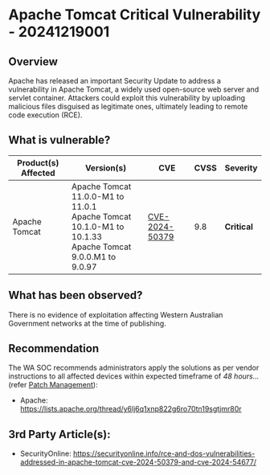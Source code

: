 # Apache Tomcat Critical Vulnerability - 20241219001

## Overview

Apache has released an important Security Update to address a vulnerability in Apache Tomcat, a widely used open-source web server and servlet container. Attackers could exploit this vulnerability by uploading malicious files disguised as legitimate ones, ultimately leading to remote code execution (RCE).

## What is vulnerable?

| Product(s) Affected | Version(s)           | CVE                                                               | CVSS | Severity     |
| ------------------- | -------------------- | ----------------------------------------------------------------- | ---- | ------------ |
| Apache Tomcat     | Apache Tomcat 11.0.0-M1 to 11.0.1 <br> Apache Tomcat 10.1.0-M1 to 10.1.33 <br> Apache Tomcat 9.0.0.M1 to 9.0.97 | [CVE-2024-50379](https://nvd.nist.gov/vuln/detail/CVE-2024-50379) | 9.8  | **Critical** |

## What has been observed?

There is no evidence of exploitation affecting Western Australian Government networks at the time of publishing.

## Recommendation

The WA SOC recommends administrators apply the solutions as per vendor instructions to all affected devices within expected timeframe of *48 hours...* (refer [Patch Management](../guidelines/patch-management.md)):

- Apache: <https://lists.apache.org/thread/y6lj6q1xnp822g6ro70tn19sgtjmr80r>

## 3rd Party Article(s):

- SecurityOnline: <https://securityonline.info/rce-and-dos-vulnerabilities-addressed-in-apache-tomcat-cve-2024-50379-and-cve-2024-54677/>
